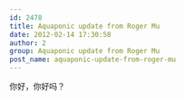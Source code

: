 ```yaml
---
id: 2478
title: Aquaponic update from Roger Mu
date: 2012-02-14 17:30:58
author: 2
group: Aquaponic update from Roger Mu
post_name: aquaponic-update-from-roger-mu
---
```


你好，你好吗？